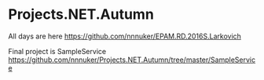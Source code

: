 # Projects.NET.Autumn
All days are here https://github.com/nnnuker/EPAM.RD.2016S.Larkovich

Final project is SampleService https://github.com/nnnuker/Projects.NET.Autumn/tree/master/SampleService
